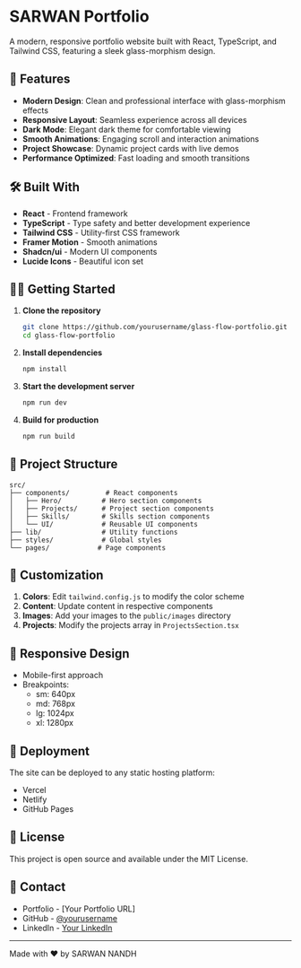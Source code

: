 # SARWAN Portfolio

A modern, responsive portfolio website built with React, TypeScript, and Tailwind CSS, featuring a sleek glass-morphism design.

## 🚀 Features

- **Modern Design**: Clean and professional interface with glass-morphism effects
- **Responsive Layout**: Seamless experience across all devices
- **Dark Mode**: Elegant dark theme for comfortable viewing
- **Smooth Animations**: Engaging scroll and interaction animations
- **Project Showcase**: Dynamic project cards with live demos
- **Performance Optimized**: Fast loading and smooth transitions

## 🛠️ Built With

- **React** - Frontend framework
- **TypeScript** - Type safety and better development experience
- **Tailwind CSS** - Utility-first CSS framework
- **Framer Motion** - Smooth animations
- **Shadcn/ui** - Modern UI components
- **Lucide Icons** - Beautiful icon set

## 🏃‍♂️ Getting Started

1. **Clone the repository**
   ```bash
   git clone https://github.com/yourusername/glass-flow-portfolio.git
   cd glass-flow-portfolio
   ```

2. **Install dependencies**
   ```bash
   npm install
   ```

3. **Start the development server**
   ```bash
   npm run dev
   ```

4. **Build for production**
   ```bash
   npm run build
   ```

## 📂 Project Structure

```
src/
├── components/         # React components
│   ├── Hero/          # Hero section components
│   ├── Projects/      # Project section components
│   ├── Skills/        # Skills section components
│   └── UI/            # Reusable UI components
├── lib/               # Utility functions
├── styles/            # Global styles
└── pages/            # Page components
```

## 🎨 Customization

1. **Colors**: Edit `tailwind.config.js` to modify the color scheme
2. **Content**: Update content in respective components
3. **Images**: Add your images to the `public/images` directory
4. **Projects**: Modify the projects array in `ProjectsSection.tsx`

## 📱 Responsive Design

- Mobile-first approach
- Breakpoints:
  - sm: 640px
  - md: 768px
  - lg: 1024px
  - xl: 1280px

## 🚀 Deployment

The site can be deployed to any static hosting platform:
- Vercel
- Netlify
- GitHub Pages

## 📝 License

This project is open source and available under the MIT License.

## 🤝 Contact

- Portfolio - [Your Portfolio URL]
- GitHub - [@yourusername](https://github.com/sarwannandh67)
- LinkedIn - [Your LinkedIn](https://linkedin.com/in/sarwannandh)

---

Made with ❤️ by SARWAN NANDH
